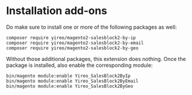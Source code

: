 # Installation add-ons
Do make sure to install one or more of the following packages as well:

    composer require yireo/magento2-salesblock2-by-ip
    composer require yireo/magento2-salesblock2-by-email
    composer require yireo/magento2-salesblock2-by-geo

Without those additional packages, this extension does nothing. Once the package is installed, also enable the
corresponding module:

    bin/magento module:enable Yireo_SalesBlock2ByIp 
    bin/magento module:enable Yireo_SalesBlock2ByEmail 
    bin/magento module:enable Yireo_SalesBlock2ByGeo

